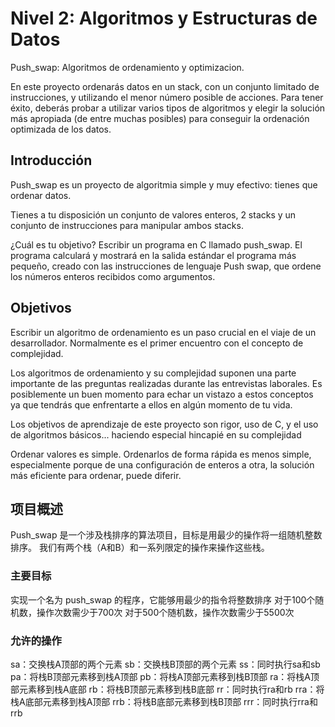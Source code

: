# Nivel 2: Algoritmos y Estructuras de Datos

Push_swap: Algoritmos de ordenamiento y optimizacion.

En este proyecto ordenarás datos en un stack, con un conjunto limitado de instrucciones, y utilizando el menor número posible de acciones. Para tener éxito, deberás probar a utilizar varios tipos de algoritmos y elegir la solución más apropiada (de entre muchas posibles) para conseguir la ordenación optimizada de los datos.

## Introducción

Push_swap es un proyecto de algoritmia simple y muy efectivo: tienes que ordenar datos.

Tienes a tu disposición un conjunto de valores enteros, 2 stacks y un conjunto de instrucciones para manipular ambos stacks.

¿Cuál es tu objetivo? Escribir un programa en C llamado push_swap. El programa calculará y mostrará en la salida estándar el programa más pequeño, creado con las instrucciones de lenguaje Push swap, que ordene los números enteros recibidos como argumentos.

## Objetivos

Escribir un algoritmo de ordenamiento es un paso crucial en el viaje de un desarrollador. Normalmente es el primer encuentro con el concepto de complejidad.

Los algoritmos de ordenamiento y su complejidad suponen una parte importante de las preguntas realizadas durante las entrevistas laborales. Es posiblemente un buen momento para echar un vistazo a estos conceptos ya que tendrás que enfrentarte a ellos en algún momento de tu vida.

Los objetivos de aprendizaje de este proyecto son rigor, uso de C, y el uso de algoritmos básicos... haciendo especial hincapié en su complejidad

Ordenar valores es simple. Ordenarlos de forma rápida es menos simple, especialmente porque de una configuración de enteros a otra, la solución más eficiente para ordenar, puede diferir.

## 项目概述

Push_swap 是一个涉及栈排序的算法项目，目标是用最少的操作将一组随机整数排序。
我们有两个栈（A和B）和一系列限定的操作来操作这些栈。

### 主要目标

实现一个名为 push_swap 的程序，它能够用最少的指令将整数排序
	对于100个随机数，操作次数需少于700次
	对于500个随机数，操作次数需少于5500次

### 允许的操作

sa：交换栈A顶部的两个元素
sb：交换栈B顶部的两个元素
ss：同时执行sa和sb
pa：将栈B顶部元素移到栈A顶部
pb：将栈A顶部元素移到栈B顶部
ra：将栈A顶部元素移到栈A底部
rb：将栈B顶部元素移到栈B底部
rr：同时执行ra和rb
rra：将栈A底部元素移到栈A顶部
rrb：将栈B底部元素移到栈B顶部
rrr：同时执行rra和rrb
